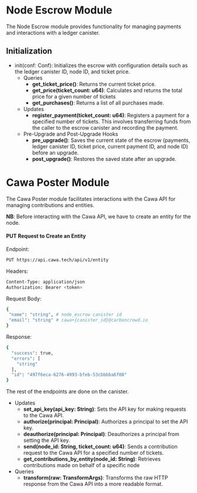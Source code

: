 # Node Escrow Module
The Node Escrow module provides functionality for managing payments and interactions with a ledger canister.

## Initialization
* init(conf: Conf): Initializes the escrow with configuration details such as the ledger canister ID, node ID, and ticket price.
    - Queries
        -  **get_ticket_price()**: Returns the current ticket price.
        - **get_price(ticket_count: u64)**: Calculates and returns the total price for a given number of tickets
        - **get_purchases()**: Returns a list of all purchases made.
    - Updates
        - **register_payment(ticket_count: u64)**: Registers a payment for a specified number of tickets. This involves transferring funds from the caller to the escrow canister and recording the payment.
    - Pre-Upgrade and Post-Upgrade Hooks
        - **pre_upgrade()**: Saves the current state of the escrow (payments, ledger canister ID, ticket price, current payment ID, and node ID) before an upgrade.
        - **post_upgrade()**: Restores the saved state after an upgrade.

# Cawa Poster Module
The Cawa Poster module facilitates interactions with the Cawa API for managing contributions and entities.

**NB**: Before interacting with the Cawa API, we have to create an entity for the node.

  #### PUT Request to Create an Entity

Endpoint:
```bash
PUT https://api.cawa.tech/api/v1/entity
```

Headers:
```bash
Content-Type: application/json
Authorization: Bearer <token>
```

Request Body:

```bash
{
 "name": "string", # node_escrow canister id
 "email": "string" # cawa+{canister_id}@carboncrowd.io
}
```
Response:

```bash
{
  "success": true,
  "errors": [
    "string"
  ],
  "id": "497f6eca-6276-4993-bfeb-53cbbbba6f08"
}
```

The rest of the endpoints are done on the canister.

* Updates
    - **set_api_key(api_key: String)**: Sets the API key for making requests to the Cawa API.
    - **authorize(principal: Principal)**: Authorizes a principal to set the API key.
    - **deauthorize(principal: Principal)**: Deauthorizes a principal from setting the API key.
    - **send(node_id: String, ticket_count: u64)**: Sends a contribution request to the Cawa API for a specified number of tickets.
    - **get_contributions_by_entity(node_id: String)**: Retrieves contributions made on behalf of a specific node
* Queries
    - **transform(raw: TransformArgs)**: Transforms the raw HTTP response from the Cawa API into a more readable format.